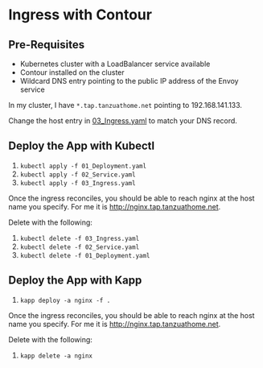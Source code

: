# Ingress with Contour

## Pre-Requisites

- Kubernetes cluster with a LoadBalancer service available
- Contour installed on the cluster
- Wildcard DNS entry pointing to the public IP address of the Envoy service

In my cluster, I have `*.tap.tanzuathome.net` pointing to 192.168.141.133.

Change the host entry in [03_Ingress.yaml](03_Ingress.yaml) to match your DNS record.

## Deploy the App with Kubectl

1. `kubectl apply -f 01_Deployment.yaml`
2. `kubectl apply -f 02_Service.yaml`
3. `kubectl apply -f 03_Ingress.yaml`

Once the ingress reconciles, you should be able to reach nginx at the host name you specify. For me it is http://nginx.tap.tanzuathome.net.

Delete with the following:

1. `kubectl delete -f 03_Ingress.yaml`
2. `kubectl delete -f 02_Service.yaml`
3. `kubectl delete -f 01_Deployment.yaml`

## Deploy the App with Kapp

1. `kapp deploy -a nginx -f .`

Once the ingress reconciles, you should be able to reach nginx at the host name you specify. For me it is http://nginx.tap.tanzuathome.net.

Delete with the following:

1. `kapp delete -a nginx`
